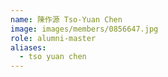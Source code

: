 ```yaml
---
name: 陳作源 Tso-Yuan Chen 
image: images/members/0856647.jpg 
role: alumni-master
aliases:
  - tso yuan chen
---
```

